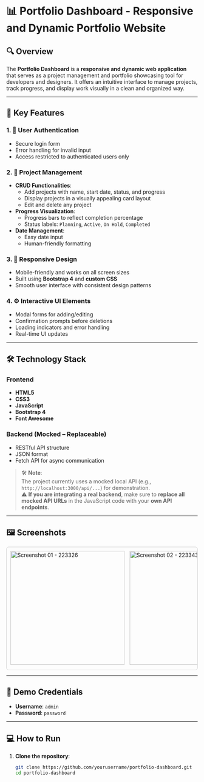 # 📊 Portfolio Dashboard - Responsive and Dynamic Portfolio Website

## 🔍 Overview

The **Portfolio Dashboard** is a **responsive and dynamic web application** that serves as a project management and portfolio showcasing tool for developers and designers. It offers an intuitive interface to manage projects, track progress, and display work visually in a clean and organized way.

---

## 🚀 Key Features

### 1. 🔐 User Authentication
- Secure login form
- Error handling for invalid input
- Access restricted to authenticated users only

### 2. 📁 Project Management
- **CRUD Functionalities**:
  - Add projects with name, start date, status, and progress
  - Display projects in a visually appealing card layout
  - Edit and delete any project
- **Progress Visualization**:
  - Progress bars to reflect completion percentage
  - Status labels: `Planning`, `Active`, `On Hold`, `Completed`
- **Date Management**:
  - Easy date input
  - Human-friendly formatting

### 3. 📱 Responsive Design
- Mobile-friendly and works on all screen sizes
- Built using **Bootstrap 4** and **custom CSS**
- Smooth user interface with consistent design patterns

### 4. ⚙️ Interactive UI Elements
- Modal forms for adding/editing
- Confirmation prompts before deletions
- Loading indicators and error handling
- Real-time UI updates

---

## 🛠️ Technology Stack

### Frontend
- **HTML5**
- **CSS3**
- **JavaScript**
- **Bootstrap 4**
- **Font Awesome**

### Backend (Mocked – Replaceable)
- RESTful API structure
- JSON format
- Fetch API for async communication

> 🛠️ **Note**:  
> The project currently uses a mocked local API (e.g., `http://localhost:3000/api/...`) for demonstration.  
> ⚠️ **If you are integrating a real backend**, make sure to **replace all mocked API URLs** in the JavaScript code with your **own API endpoints**.

---

## 🖼️ Screenshots

<div style="overflow-x: auto; white-space: nowrap; padding: 10px; border: 1px solid #ccc; border-radius: 6px;">

  <img src="https://github.com/user-attachments/assets/d5407099-c76b-4cd6-b4f5-a756c5fcdd70" alt="Screenshot 01 - 223326" width="300" style="margin-right: 10px;" />
  
  <img src="https://github.com/user-attachments/assets/cea05194-8de1-4a8c-aa2e-3fff76ac1284" alt="Screenshot 02 - 223343" width="300" style="margin-right: 10px;" />
  
  <img src="https://github.com/user-attachments/assets/27159717-5483-4c48-9c23-4e2cb23c67ef" alt="Screenshot 03 - 223411" width="300" style="margin-right: 10px;" />
  
  <img src="https://github.com/user-attachments/assets/41fce2c5-4767-4a2b-beac-5c67c4c19071" alt="Screenshot 04 - 223430" width="300" style="margin-right: 10px;" />
  
  <img src="https://github.com/user-attachments/assets/37bd2722-c713-4a19-99c4-625a18f71078" alt="Screenshot 05 - 223449" width="300" style="margin-right: 10px;" />
  
  <img src="https://github.com/user-attachments/assets/07c61faf-44ba-4cb8-abcc-78d0eb4b1def" alt="Screenshot 06 - 223520" width="300" style="margin-right: 10px;" />
  
  <img src="https://github.com/user-attachments/assets/e34880f8-29e2-492f-8587-4363855bd205" alt="Screenshot 07 - 223607" width="300" style="margin-right: 10px;" />
  
  <img src="https://github.com/user-attachments/assets/79194ce1-334d-4335-89eb-cd0045eb9ec7" alt="Screenshot 08 - 223628" width="300" style="margin-right: 10px;" />
  
  <img src="https://github.com/user-attachments/assets/5f541538-ac74-4aef-80b4-33658a33ae46" alt="Screenshot 09 - 223756" width="300" style="margin-right: 10px;" />
  
  <img src="https://github.com/user-attachments/assets/c42b3feb-b2bd-421f-953a-8fe8c7d6442b" alt="Screenshot 10 - 223815" width="300" style="margin-right: 10px;" />

</div>

---

## 🧪 Demo Credentials

- **Username**: `admin`  
- **Password**: `password`

---

## 💻 How to Run

1. **Clone the repository**:
   ```bash
   git clone https://github.com/yourusername/portfolio-dashboard.git
   cd portfolio-dashboard
